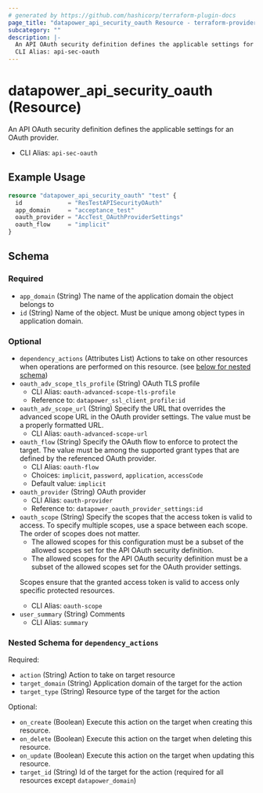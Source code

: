 ```yaml
---
# generated by https://github.com/hashicorp/terraform-plugin-docs
page_title: "datapower_api_security_oauth Resource - terraform-provider-datapower"
subcategory: ""
description: |-
  An API OAuth security definition defines the applicable settings for an OAuth provider.
  CLI Alias: api-sec-oauth
---
```


# datapower_api_security_oauth (Resource)

An API OAuth security definition defines the applicable settings for an OAuth provider.
  - CLI Alias: `api-sec-oauth`

## Example Usage

```terraform
resource "datapower_api_security_oauth" "test" {
  id             = "ResTestAPISecurityOAuth"
  app_domain     = "acceptance_test"
  oauth_provider = "AccTest_OAuthProviderSettings"
  oauth_flow     = "implicit"
}
```

<!-- schema generated by tfplugindocs -->
## Schema

### Required

- `app_domain` (String) The name of the application domain the object belongs to
- `id` (String) Name of the object. Must be unique among object types in application domain.

### Optional

- `dependency_actions` (Attributes List) Actions to take on other resources when operations are performed on this resource. (see [below for nested schema](#nestedatt--dependency_actions))
- `oauth_adv_scope_tls_profile` (String) OAuth TLS profile
  - CLI Alias: `oauth-advanced-scope-tls-profile`
  - Reference to: `datapower_ssl_client_profile:id`
- `oauth_adv_scope_url` (String) Specify the URL that overrides the advanced scope URL in the OAuth provider settings. The value must be a properly formatted URL.
  - CLI Alias: `oauth-advanced-scope-url`
- `oauth_flow` (String) Specify the OAuth flow to enforce to protect the target. The value must be among the supported grant types that are defined by the referenced OAuth provider.
  - CLI Alias: `oauth-flow`
  - Choices: `implicit`, `password`, `application`, `accessCode`
  - Default value: `implicit`
- `oauth_provider` (String) OAuth provider
  - CLI Alias: `oauth-provider`
  - Reference to: `datapower_oauth_provider_settings:id`
- `oauth_scope` (String) Specify the scopes that the access token is valid to access. To specify multiple scopes, use a space between each scope. The order of scopes does not matter. <ul><li>The allowed scopes for this configuration must be a subset of the allowed scopes set for the API OAuth security definition.</li><li>The allowed scopes for the API OAuth security definition must be a subset of the allowed scopes set for the OAuth provider settings.</li></ul><p>Scopes ensure that the granted access token is valid to access only specific protected resources.</p>
  - CLI Alias: `oauth-scope`
- `user_summary` (String) Comments
  - CLI Alias: `summary`

<a id="nestedatt--dependency_actions"></a>
### Nested Schema for `dependency_actions`

Required:

- `action` (String) Action to take on target resource
- `target_domain` (String) Application domain of the target for the action
- `target_type` (String) Resource type of the target for the action

Optional:

- `on_create` (Boolean) Execute this action on the target when creating this resource.
- `on_delete` (Boolean) Execute this action on the target when deleting this resource.
- `on_update` (Boolean) Execute this action on the target when updating this resource.
- `target_id` (String) Id of the target for the action (required for all resources except `datapower_domain`)

